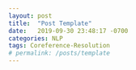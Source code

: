 ```yaml
---
layout: post
title:  "Post Template"
date:   2019-09-30 23:48:17 -0700
categories: NLP
tags: Coreference-Resolution
# permalink: /posts/template
---
```

